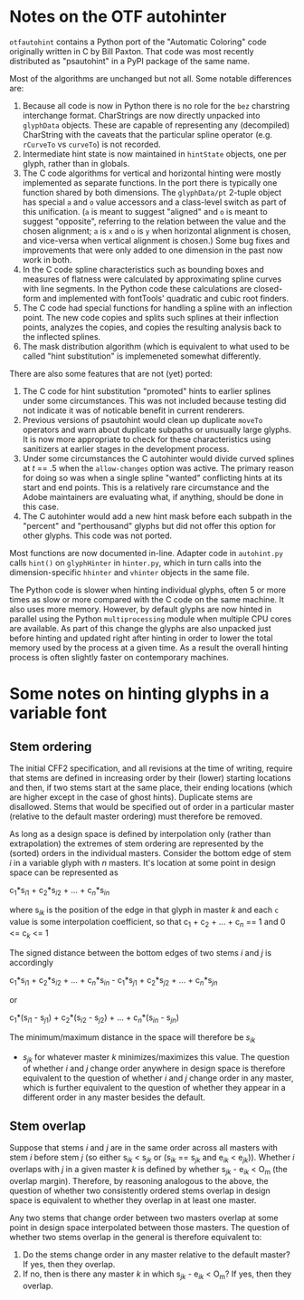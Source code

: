 # Notes on the OTF autohinter

`otfautohint` contains a Python port of the "Automatic Coloring" code
originally written in C by Bill Paxton. That code was most recently distributed
as "psautohint" in a PyPI package of the same name.

Most of the algorithms are unchanged but not all. Some notable differences are:

1.  Because all code is now in Python there is no role for the `bez` charstring
    interchange format. CharStrings are now directly unpacked into `glyphData`
    objects. These are capable of representing any (decompiled) CharString with
    the caveats that the particular spline operator (e.g. `rCurveTo` vs
    `curveTo`) is not recorded.
2.  Intermediate hint state is now maintained in `hintState` objects, one per
    glyph, rather than in globals.
3.  The C code algorithms for vertical and horizontal hinting were mostly
    implemented as separate functions. In the port there is typically one
    function shared by both dimensions. The `glyphData/pt` 2-tuple object has
    special `a` and `o` value accessors and a class-level switch as part of
    this unification. (`a` is meant to suggest "aligned" and `o` is meant to
    suggest "opposite", referring to the relation between the value and the
    chosen alignment; `a` is `x` and `o` is `y` when horizontal alignment is
    chosen, and vice-versa when vertical alignment is chosen.) Some bug fixes
    and improvements that were only added to one dimension in the past now work
    in both.
4.  In the C code spline characteristics such as bounding boxes and measures of
    flatness were calculated by approximating spline curves with line segments.
    In the Python code these calculations are closed-form and implemented with
    fontTools' quadratic and cubic root finders.
5.  The C code had special functions for handling a spline with an inflection
    point. The new code copies and splits such splines at their inflection
    points, analyzes the copies, and copies the resulting analysis back to the
    inflected splines.
6.  The mask distribution algorithm (which is equivalent to what used to be
    called "hint substitution" is implemeneted somewhat differently.

There are also some features that are not (yet) ported:

1.  The C code for hint substitution "promoted" hints to earlier splines under
    some circumstances. This was not included because testing did not indicate
    it was of noticable benefit in current renderers.
2.  Previous versions of psautohint would clean up duplicate `moveTo` operators
    and warn about duplicate subpaths or unusually large glyphs. It is now more
    appropriate to check for these characteristics using sanitizers at earlier
    stages in the development process.
3.  Under some circumstances the C autohinter would divide curved splines at *t*
    == .5 when the ``allow-changes`` option was active. The primary reason for
    doing so was when a single spline "wanted" conflicting hints at its start
    and end points. This is a relatively rare circumstance and the Adobe
    maintainers are evaluating what, if anything, should be done in this case.
4.  The C autohinter would add a new hint mask before each subpath in the
    "percent" and "perthousand" glyphs but did not offer this option for other
    glyphs. This code was not ported.

Most functions are now documented in-line. Adapter code in `autohint.py` calls
`hint()` on `glyphHinter` in `hinter.py`, which in turn calls into the
dimension-specific `hhinter` and `vhinter` objects in the same file.

The Python code is slower when hinting individual glyphs, often 5 or more times
as slow or more compared with the C code on the same machine. It also uses more
memory.  However, by default glyphs are now hinted in parallel using the Python
`multiprocessing` module when multiple CPU cores are available. As part of this
change the glyphs are also unpacked just before hinting and updated right after
hinting in order to lower the total memory used by the process at a given time.
As a result the overall hinting process is often slightly faster on
contemporary machines.

# Some notes on hinting glyphs in a variable font

## Stem ordering

The initial CFF2 specification, and all revisions at the time of writing,
require that stems are defined in increasing order by their (lower) starting
locations and then, if two stems start at the same place, their ending
locations (which are higher except in the case of ghost hints).  Duplicate
stems are disallowed.  Stems that would be specified out of order in a
particular master (relative to the default master ordering) must therefore be
removed.

<!---
As we hope to eliminate these restrictions at a future point the variable font
autohinter supports two modes: a default mode in which stems are removed until
all are in order across all masters and an experimental mode in which stems
that change order are retained but treated as conflicting with all stems they
"cross" anywhere in design space. 
--->

As long as a design space is defined by interpolation only (rather than
extrapolation) the extremes of stem ordering are represented by the (sorted)
orders in the individual masters. Consider the bottom edge of stem *i* in a
variable glyph with *n* masters. It's location at some point in design space
can be represented as

c<sub>1</sub>\*s<sub>*i*1</sub> + c<sub>2</sub>\*s<sub>*i*2</sub> + ... + c<sub>*n*</sub>\*s<sub>*in*</sub>

where s<sub>*ik*</sub> is the position of the edge in that glyph in master *k*
and each `c` value is some interpolation coefficient, so that c<sub>1</sub> +
c<sub>2</sub> + ... + c<sub>*n*</sub> == 1 and 0 <= c<sub>*k*</sub> <= 1

The signed distance between the bottom edges of two stems *i* and *j* is accordingly

c<sub>1</sub>\*s<sub>*i*1</sub> + c<sub>2</sub>\*s<sub>*i*2</sub> + ... + c<sub>*n*</sub>\*s<sub>*in*</sub> - c<sub>1</sub>\*s<sub>*j*1</sub> + c<sub>2</sub>\*s<sub>*j*2</sub> + ... + c<sub>*n*</sub>\*s<sub>*jn*</sub>

or

c<sub>1</sub>\*(s<sub>*i*1</sub> - s<sub>*j*1</sub>) + c<sub>2</sub>\*(s<sub>*i*2</sub> - s<sub>*j*2</sub>) + ... + c<sub>*n*</sub>\*(s<sub>*in*</sub> - s<sub>*jn*</sub>)

The minimum/maximum distance in the space will therefore be *s*<sub>*ik*</sub>
- *s*<sub>*jk*</sub> for whatever master *k* minimizes/maximizes this value.
The question of whether *i* and *j* change order anywhere in design space is
therefore equivalent to the question of whether *i* and *j* change order in any
master, which is further equivalent to the question of whether they appear in a
different order in any master besides the default.

## Stem overlap

Suppose that stems *i* and *j* are in the same order across all masters with
stem *i* before stem *j* (so either s<sub>*ik*</sub> < s<sub>*jk*</sub> or
(s<sub>*ik*</sub> == s<sub>*jk*</sub> and e<sub>*ik*</sub> <
e<sub>*jk*</sub>)). Whether *i* overlaps with *j* in a given master *k* is
defined by whether s<sub>*jk*</sub> - e<sub>*ik*</sub> < O<sub>m</sub> (the
overlap margin). Therefore, by reasoning analogous to the above, the question
of whether two consistently ordered stems overlap in design space is equivalent
to whether they overlap in at least one master.

Any two stems that change order between two masters overlap at some point in design
space interpolated between those masters. The question of whether two stems overlap
in the general is therefore equivalent to:

1.  Do the stems change order in any master relative to the default master? If yes,
    then they overlap.
2.  If no, then is there any master *k* in which s<sub>*jk*</sub> -
    e<sub>*ik*</sub> < O<sub>m</sub>? If yes, then they overlap.
